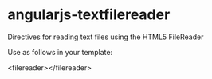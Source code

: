 angularjs-textfilereader
========================

Directives for reading text files using the HTML5 FileReader

Use as follows in your template:

&lt;filereader&gt;&lt;/filereader&gt;
